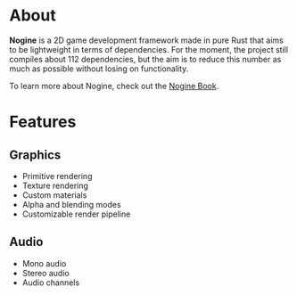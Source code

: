# About
**Nogine** is a 2D game development framework made in pure Rust that aims to be lightweight in terms of dependencies. For the moment, the project still compiles about 112 dependencies, but the aim is to reduce this number as much as possible without losing on functionality.<br>

To learn more about Nogine, check out the [Nogine Book](notactuallyalinklmao).

# Features
## Graphics
- Primitive rendering
- Texture rendering
- Custom materials
- Alpha and blending modes
- Customizable render pipeline

## Audio
- Mono audio
- Stereo audio
- Audio channels
